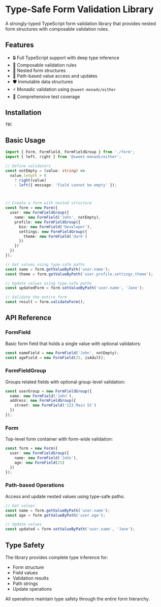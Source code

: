 # Type-Safe Form Validation Library

A strongly-typed TypeScript form validation library that provides nested form structures with composable validation rules.

## Features

- 🔒 Full TypeScript support with deep type inference
- 🎯 Composable validation rules
- 📝 Nested form structures
- 🌳 Path-based value access and updates
- 🛡️ Immutable data structures
- ⚡ Monadic validation using `@sweet-monads/either`
- 🧪 Comprehensive test coverage

## Installation

```bash
TBC
```

## Basic Usage

```typescript
import { Form, FormField, FormFieldGroup } from './form';
import { left, right } from '@sweet-monads/either';

// Define validators
const notEmpty = (value: string) =>
  value.length > 0 
    ? right(value)
    : left({ message: 'Field cannot be empty' });



// Create a form with nested structure
const form = new Form({
  user: new FormFieldGroup({
    name: new FormField('John', notEmpty),
    profile: new FormFieldGroup({
      bio: new FormField('Developer'),
      settings: new FormFieldGroup({
        theme: new FormField('dark')
      })
    })
  })
});

// Get values using type-safe paths
const name = form.getValueByPath('user.name');
const theme = form.getValueByPath('user.profile.settings.theme');

// Update values using type-safe paths
const updatedForm = form.setValueByPath('user.name', 'Jane');

// Validate the entire form
const result = form.validateForm();
```

## API Reference

### FormField

Basic form field that holds a single value with optional validators:

```typescript
const nameField = new FormField('John', notEmpty);
const ageField = new FormField(25, isAdult);
```

### FormFieldGroup

Groups related fields with optional group-level validation:

```typescript
const userGroup = new FormFieldGroup({
  name: new FormField('John'),
  address: new FormFieldGroup({
    street: new FormField('123 Main St')
  })
});
```

### Form

Top-level form container with form-wide validation:

```typescript
const form = new Form({
  user: new FormFieldGroup({
    name: new FormField('John'),
    age: new FormField(25)
  })
});
```

### Path-based Operations

Access and update nested values using type-safe paths:

```typescript
// Get values
const name = form.getValueByPath('user.name');
const age = form.getValueByPath('user.age');

// Update values
const updated = form.setValueByPath('user.name', 'Jane');
```

## Type Safety

The library provides complete type inference for:
- Form structure
- Field values
- Validation results
- Path strings
- Update operations

All operations maintain type safety through the entire form hierarchy.